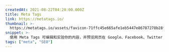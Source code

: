 ```yaml
---
createdAt: 2021-08-22T04:20:00.000Z
title: Meta Tags
link: https://metatags.io/
thumbnail: >-
  https://metatags.io/assets/favicon-71ffc45e665afe1eb5447e86787278b28f56dfb39a6d53c8603d8477bdee7b6f.png
snippet: >-
  使用 Meta Tags 可编辑和实验你的内容，并预览网页在 Google、Facebook、Twitter 等平台的展示效果！
tags: ["meta", "SEO"]
---
```

